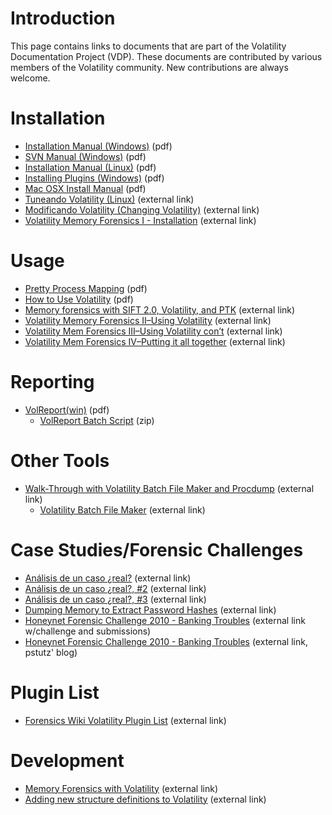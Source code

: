 # Introduction #

This page contains links to documents that are part of the Volatility Documentation Project (VDP).  These documents are contributed by various members of the Volatility community.  New contributions are always welcome.


# Installation #

  * [Installation Manual (Windows)](http://volatility.googlecode.com/files/install.pdf) (pdf)
  * [SVN Manual (Windows)](http://volatility.googlecode.com/files/VolatilitySVN.pdf) (pdf)
  * [Installation Manual (Linux)](http://volatility.googlecode.com/files/volatility-linux-installv1.pdf) (pdf)
  * [Installing Plugins (Windows)](http://volatility.googlecode.com/files/install%20plugins.pdf) (pdf)
  * [Mac OSX Install Manual](http://volatility.googlecode.com/files/Installing%20Volatility%20in%20Snow%20Leopard.pdf) (pdf)
  * [Tuneando Volatility (Linux)](http://neosysforensics.blogspot.com/2009/03/tuneando-volatility.html) (external link)
  * [Modificando Volatility (Changing Volatility)](http://neosysforensics.blogspot.com/2009/07/modificando-volatility.html) (external link)
  * [Volatility Memory Forensics I - Installation](http://lorgor.blogspot.com/2010/11/volatility-memory-forensics-i.html) (external link)

# Usage #

  * [Pretty Process Mapping](http://volatility.googlecode.com/files/Pretty%20Process%20Mapping.pdf) (pdf)
  * [How to Use Volatility](http://volatility.googlecode.com/files/How%20to%20use%20Volatility_v2.pdf) (pdf)
  * [Memory forensics with SIFT 2.0, Volatility, and PTK](http://volatility.tumblr.com/post/603590492/may-issa-journal-toolsmith-memory-forensics-with-sift) (external link)
  * [Volatility Memory Forensics II–Using Volatility](http://lorgor.blogspot.com/2010/11/volatility-memory-forensics-iiusing.html) (external link)
  * [Volatility Mem Forensics III–Using Volatility con’t](http://lorgor.blogspot.com/2010/11/volatility-mem-forensics-iiiusing.html) (external link)
  * [Volatility Mem Forensics IV–Putting it all together](http://lorgor.blogspot.com/2010/11/volatility-mem-forensics-ivputting-it.html) (external link)

# Reporting #

  * [VolReport(win)](http://volatility.googlecode.com/files/VolReport%28win%29_%20Simple%20Aggregation%20for%20Volatility%20Output.pdf) (pdf)
    * [VolReport Batch Script](http://volatility.googlecode.com/files/vol-Report%28win%29.zip) (zip)

# Other Tools #

  * [Walk-Through with Volatility Batch File Maker and Procdump](http://forensiczone.blogspot.com/2009/10/walk-through-volatility-batch-file.html) (external link)
    * [Volatility Batch File Maker](http://forensiczone.blogspot.com/2009/10/volatility-batch-file-maker.html) (external link)

# Case Studies/Forensic Challenges #
  * [Análisis de un caso ¿real?](http://neosysforensics.blogspot.com/2009/03/analisis-de-un-caso-real.html) (external link)
  * [Análisis de un caso ¿real?, #2](http://neosysforensics.blogspot.com/2009/05/analisis-de-un-caso-real-2.html) (external link)
  * [Análisis de un caso ¿real?, #3](http://neosysforensics.blogspot.com/2010/01/analisis-de-un-caso-real-3.html) (external link)
  * [Dumping Memory to Extract Password Hashes](http://carnal0wnage.blogspot.com/2009/03/dumping-memory-to-extract-password.html) (external link)
  * [Honeynet Forensic Challenge 2010 - Banking Troubles](https://www.honeynet.org/challenges/2010_3_banking_troubles) (external link w/challenge and submissions)
  * [Honeynet Forensic Challenge 2010 - Banking Troubles](http://network-forensics.blogspot.com/2010/04/honeynet-forensics-contest.html) (external link, pstutz' blog)


# Plugin List #
  * [Forensics Wiki Volatility Plugin List](http://www.forensicswiki.org/wiki/List_of_Volatility_Plugins) (external link)

# Development #
  * [Memory Forensics with Volatility](http://volatility.tumblr.com/post/133902849/windows-memory-forensics-with-volatility) (external link)
  * [Adding new structure definitions to Volatility](http://blog.schatzforensic.com.au/2010/05/adding-new-structure-definitions-to-volatility/) (external link)